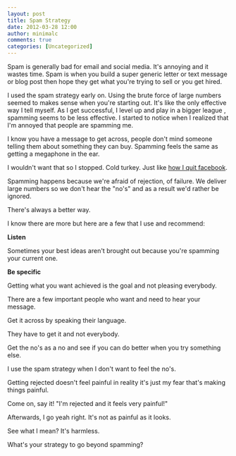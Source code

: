 ```yaml
---
layout: post
title: Spam Strategy
date: 2012-03-28 12:00
author: minimalc
comments: true
categories: [Uncategorized]
---
```

Spam is generally bad for email and social media. It's annoying and it wastes time. Spam is when you build a super generic letter or text message or blog post then hope they get what you're trying to sell or you get hired.

I used the spam strategy early on. Using the brute force of large numbers seemed to makes sense when you're starting out. It's like the only effective way I tell myself. As I get successful, I level up and play in a bigger league , spamming seems to be less effective. I started to notice when I realized that I'm annoyed that people are spamming me.

I know you have a message to get across, people don't mind someone telling them about something they can buy. Spamming feels the same as getting a megaphone in the ear.

I wouldn't want that so I stopped. Cold turkey. Just like <a href="http://minimalchanges.com/why-i-chose-to-live-without-facebook/">how I quit facebook</a>.

Spamming happens because we're afraid of rejection, of failure. We deliver large numbers so we don't hear the "no's" and as a result we'd rather be ignored.

There's always a better way. 

I know there are more but here are a few that I use and recommend:

**Listen** 

Sometimes your best ideas aren't brought out because you're spamming your current one.

**Be specific**  

Getting what you want achieved is the goal and not pleasing everybody. 

There are a few important people who want and need to hear your message. 

Get it across by speaking their language. 

They have to get it and not everybody.

Get the no's as a no and see if you can do better when you try something else. 

I use the spam strategy when I don't want to feel the no's. 

Getting rejected doesn't feel painful in reality it's just my fear that's making things painful. 

Come on, say it! "I'm rejected and it feels very painful!" 

Afterwards, I go yeah right. It's not as painful as it looks. 

See what I mean? It's harmless.

What's your strategy to go beyond spamming?
